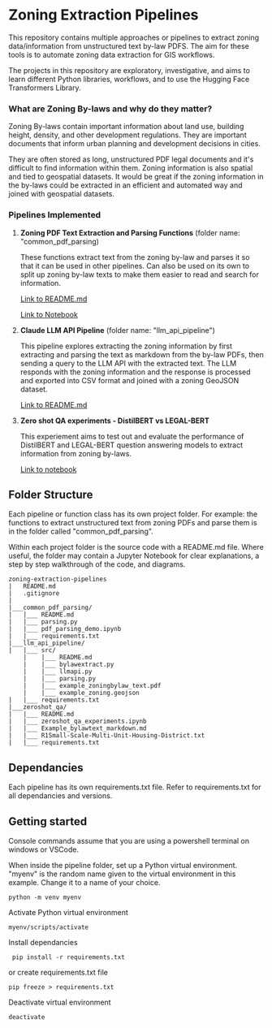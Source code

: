# Zoning Extraction Pipelines

This repository contains multiple approaches or pipelines to extract zoning data/information from unstructured text by-law PDFS. The aim for these tools is to automate zoning data extraction for GIS workflows.

The projects in this repository are exploratory, investigative, and aims to learn different Python libraries, workflows, and to use the Hugging Face Transformers Library.

### What are Zoning By-laws and why do they matter?
Zoning By-laws contain important information about land use, building height, density, and other development regulations. They are important documents that inform urban planning and development decisions in cities.

They are often stored as long, unstructured PDF legal documents and it's difficult to find information within them. Zoning information is also spatial and tied to geospatial datasets. It would be great if the zoning information in the by-laws could be extracted in an efficient and automated way and joined with geospatial datasets.

### Pipelines Implemented

1. **Zoning PDF Text Extraction and Parsing Functions** (folder name: "common_pdf_parsing)

    These functions extract text from the zoning by-law and parses it so that it can be used in other pipelines. Can also be used on its own to split up zoning by-law texts to make them easier to read and search for information.

    [Link to README.md](https://github.com/JoT8ng/zoning-extraction-pipelines/tree/main/common_pdf_parsing)

    [Link to Notebook](https://github.com/JoT8ng/zoning-extraction-pipelines/blob/main/common_pdf_parsing/pdf_parsing_demo.ipynb)

2. **Claude LLM API Pipeline** (folder name: "llm_api_pipeline")

    This pipeline explores extracting the zoning information by first extracting and parsing the text as markdown from the by-law PDFs, then sending a query to the LLM API with the extracted text. The LLM responds with the zoning information and the response is processed and exported into CSV format and joined with a zoning GeoJSON dataset.

    [Link to README.md](https://github.com/JoT8ng/zoning-extraction-pipelines/blob/main/llm_api_pipeline/src/README.md)

3. **Zero shot QA experiments - DistilBERT vs LEGAL-BERT**

    This experiement aims to test out and evaluate the performance of DistilBERT and LEGAL-BERT question answering models to extract information from zoning by-laws.

    [Link to notebook](https://github.com/JoT8ng/zoning-extraction-pipelines/blob/main/ner_classification/ner_classification_experiments.ipynb)

## Folder Structure
Each pipeline or function class has its own project folder. For example: the functions to extract unstructured text from zoning PDFs and parse them is in the folder called "common_pdf_parsing". 

Within each project folder is the source code with a README.md file. Where useful, the folder may contain a Jupyter Notebook for clear explanations, a step by step walkthrough of the code, and diagrams. 
```
zoning-extraction-pipelines
|   README.md
|   .gitignore
|
|___common_pdf_parsing/
|   |___ README.md
|   |___ parsing.py
|   |___ pdf_parsing_demo.ipynb
|   |___ requirements.txt
|___llm_api_pipeline/
|   |___ src/
    |    |___ README.md
    |    |___ bylawextract.py
    |    |___ llmapi.py
    |    |___ parsing.py
    |    |___ example_zoningbylaw_text.pdf
    |    |___ example_zoning.geojson
|   |___ requirements.txt
|___zeroshot_qa/
|   |___ README.md
|   |___ zeroshot_qa_experiments.ipynb
|   |___ Example_bylawtext_markdown.md
|   |___ R1Small-Scale-Multi-Unit-Housing-District.txt
|   |___ requirements.txt
```

## Dependancies
Each pipeline has its own requirements.txt file. Refer to requirements.txt for all dependancies and versions.

## Getting started
Console commands assume that you are using a powershell terminal on windows or VSCode.

When inside the pipeline folder, set up a Python virtual environment. "myenv" is the random name given to the virtual environment in this example. Change it to a name of your choice.
```
python -m venv myenv
```
Activate Python virtual environment
```
myenv/scripts/activate
```
Install dependancies
```
 pip install -r requirements.txt
 ```
or create requirements.txt file
```
pip freeze > requirements.txt
```
Deactivate virtual environment
```
deactivate
```